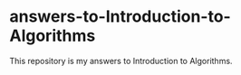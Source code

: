 # answers-to-Introduction-to-Algorithms
This repository is my answers to Introduction to Algorithms.
